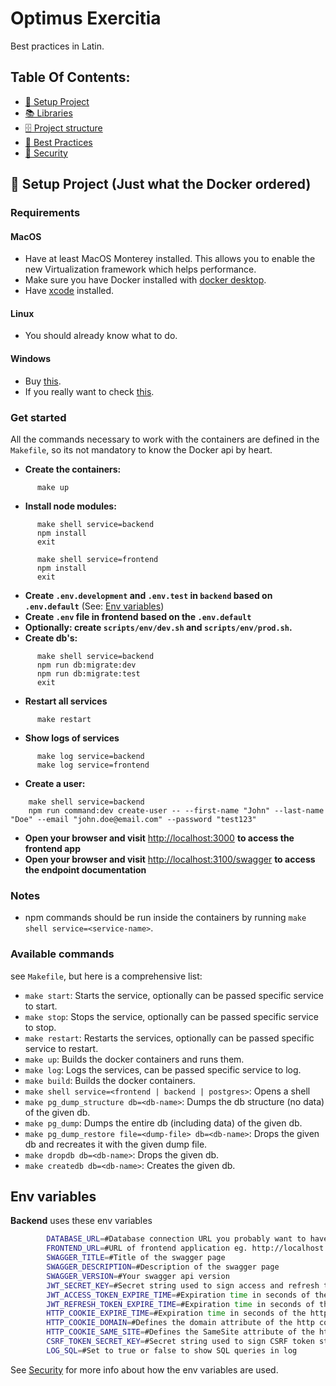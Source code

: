 # Optimus Exercitia

Best practices in Latin.

## Table Of Contents:

- [👷 Setup Project](#setup-project-just-what-the-docker-ordered)
- [📚 Libraries](docs/libraries.md)
- [🗄️ Project structure](docs/project-structure.md)
- [🙌 Best Practices](docs/best-practices.md)
- [👮 Security](docs/security.md)

## 👷 Setup Project (Just what the Docker ordered)

### Requirements

#### MacOS

- Have at least MacOS Monterey installed. This allows you to enable the new Virtualization framework which helps performance.
- Make sure you have Docker installed with [docker desktop](https://www.docker.com/products/docker-desktop/).
- Have [xcode](https://developer.apple.com/xcode/resources/) installed.

#### Linux

- You should already know what to do.

#### Windows

- Buy [this](https://www.apple.com/macbook-pro/).
- If you really want to check [this](https://docs.microsoft.com/en-us/windows/wsl/install).

### Get started

All the commands necessary to work with the containers are defined in the `Makefile`, so its not mandatory to know the Docker api by heart.

- **Create the containers:**
``` shell
      make up
```
- **Install node modules:**
``` shell
      make shell service=backend
      npm install
      exit

      make shell service=frontend
      npm install
      exit
```
- **Create `.env.development` and `.env.test` in `backend` based on `.env.default`** (See: [Env variables](#env-variables))
- **Create `.env` file in frontend based on the `.env.default`**
- **Optionally: create `scripts/env/dev.sh` and `scripts/env/prod.sh`.**
- **Create db's:**
``` shell
      make shell service=backend
      npm run db:migrate:dev
      npm run db:migrate:test
      exit
```
- **Restart all services**
``` shell
      make restart
```
- **Show logs of services**
``` shell
      make log service=backend
      make log service=frontend
```
- **Create a user:**
```ssh
    make shell service=backend
    npm run command:dev create-user -- --first-name "John" --last-name "Doe" --email "john.doe@email.com" --password "test123"
```
- **Open your browser and visit** [http://localhost:3000](http://localhost:3000) **to access the frontend app**
- **Open your browser and visit** [http://localhost:3100/swagger](http://localhost:3100/swagger) **to access the endpoint documentation**

### Notes

- npm commands should be run inside the containers by running `make shell service=<service-name>`.

### Available commands

see `Makefile`, but here is a comprehensive list:
- `make start`: Starts the service, optionally can be passed specific service to start.
- `make stop`: Stops the service, optionally can be passed specific service to stop.
- `make restart`: Restarts the services, optionally can be passed specific service to restart.
- `make up`: Builds the docker containers and runs them.
- `make log`: Logs the services, can be passed specific service to log.
- `make build`: Builds the docker containers.
- `make shell service=<frontend | backend | postgres>`: Opens a shell
- `make pg_dump_structure db=<db-name>`: Dumps the db structure (no data) of the given db.
- `make pg_dump`: Dumps the entire db (including data) of the given db.
- `make pg_dump_restore file=<dump-file> db=<db-name>`: Drops the given db and recreates it with the given dump file.
- `make dropdb db=<db-name>`: Drops the given db.
- `make createdb db=<db-name>`: Creates the given db.

## Env variables

**Backend** uses these env variables
``` sh
        DATABASE_URL=#Database connection URL you probably want to have an other database url in `.env.test` more info -> https://www.prisma.io/docs/guides/development-environment/environment-variables#example-set-the-database_url-environment-variable-in-an-env-file
        FRONTEND_URL=#URL of frontend application eg. http://localhost:3000
        SWAGGER_TITLE=#Title of the swagger page
        SWAGGER_DESCRIPTION=#Description of the swagger page
        SWAGGER_VERSION=#Your swagger api version
        JWT_SECRET_KEY=#Secret string used to sign access and refresh token. Can be a random fixed uuid for deployed environments. For local development a readable string - like "secret" - should suffice.
        JWT_ACCESS_TOKEN_EXPIRE_TIME=#Expiration time in seconds of the access token. For example,  300s is 5 min.
        JWT_REFRESH_TOKEN_EXPIRE_TIME=#Expiration time in seconds of the refresh token. For example, 604800 is 7 days.
        HTTP_COOKIE_EXPIRE_TIME=#Expiration time in seconds of the http cookies (_csrf, refreshToken). Most of the time this should be the same as the JWT_REFRESH_TOKEN_EXPIRATION_TIME.
        HTTP_COOKIE_DOMAIN=#Defines the domain attribute of the http cookies (_csrf, refreshToken). More info -> https://developer.mozilla.org/en-US/docs/Web/HTTP/Cookies#define_where_cookies_are_sent
        HTTP_COOKIE_SAME_SITE=#Defines the SameSite attribute of the http cookies (_csrf, refreshToken). More info -> https://developer.mozilla.org/en-US/docs/Web/HTTP/Headers/Set-Cookie#samesitesamesite-value
        CSRF_TOKEN_SECRET_KEY=#Secret string used to sign CSRF token stored inside the _csrf cookie
        LOG_SQL=#Set to true or false to show SQL queries in log
```
See [Security](docs/security.md) for more info about how the env variables are used.
